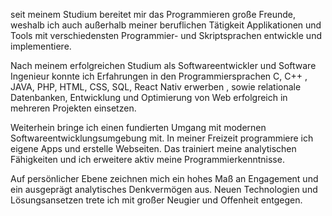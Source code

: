 seit meinem Studium bereitet mir das Programmieren große Freunde, weshalb ich auch außerhalb meiner beruflichen Tätigkeit Applikationen und Tools mit verschiedensten Programmier- und Skriptsprachen entwickle und implementiere.

Nach meinem erfolgreichen Studium als Softwareentwickler und Software Ingenieur konnte ich Erfahrungen in den Programmiersprachen C, C++ , JAVA, PHP, HTML, CSS, SQL, React Nativ erwerben , sowie relationale Datenbanken, Entwicklung und Optimierung von Web erfolgreich in mehreren Projekten einsetzen.

Weiterhein bringe ich einen fundierten Umgang mit modernen Softwareentwicklungsumgebung mit. In meiner Freizeit programmiere ich eigene Apps und erstelle Webseiten. Das trainiert meine analytischen Fähigkeiten und ich erweitere aktiv meine Programmierkenntnisse. 

Auf persönlicher Ebene zeichnen mich ein hohes Maß an Engagement und ein ausgeprägt analytisches Denkvermögen aus. Neuen Technologien und Lösungsansetzen trete ich mit großer Neugier und Offenheit entgegen. 

